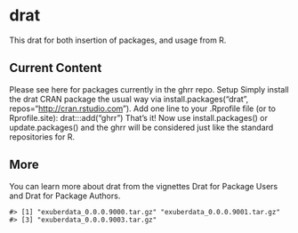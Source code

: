 
<!-- README.md is generated from README.Rmd. Please edit that file -->

# drat

This drat for both insertion of packages, and usage from R.

## Current Content

Please see here for packages currently in the ghrr repo. Setup Simply
install the drat CRAN package the usual way via install.packages(“drat”,
repos=“<http://cran.rstudio.com>”). Add one line to your .Rprofile file
(or to Rprofile.site): drat:::add(“ghrr”) That’s it\! Now use
install.packages() or update.packages() and the ghrr will be considered
just like the standard repositories for R.

## More

You can learn more about drat from the vignettes Drat for Package Users
and Drat for Package Authors.

    #> [1] "exuberdata_0.0.0.9000.tar.gz" "exuberdata_0.0.0.9001.tar.gz"
    #> [3] "exuberdata_0.0.0.9003.tar.gz"
